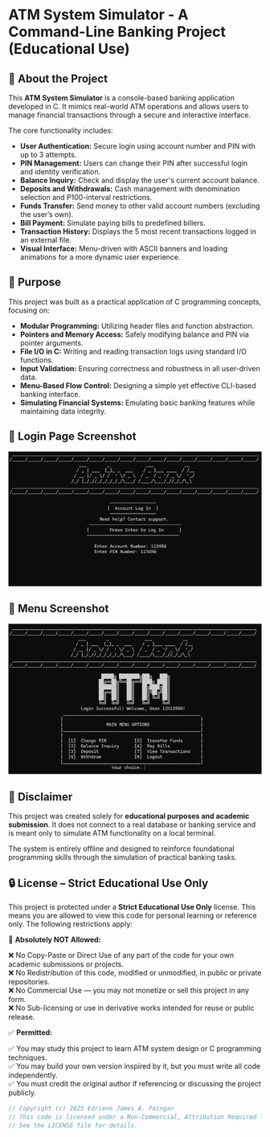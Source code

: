 # ATM System Simulator - A Command-Line Banking Project (Educational Use)

## 🧠 About the Project

This **ATM System Simulator** is a console-based banking application developed in C. It mimics real-world ATM operations and allows users to manage financial transactions through a secure and interactive interface.

The core functionality includes:

* **User Authentication:** Secure login using account number and PIN with up to 3 attempts.
* **PIN Management:** Users can change their PIN after successful login and identity verification.
* **Balance Inquiry:** Check and display the user's current account balance.
* **Deposits and Withdrawals:** Cash management with denomination selection and P100-interval restrictions.
* **Funds Transfer:** Send money to other valid account numbers (excluding the user’s own).
* **Bill Payment:** Simulate paying bills to predefined billers.
* **Transaction History:** Displays the 5 most recent transactions logged in an external file.
* **Visual Interface:** Menu-driven with ASCII banners and loading animations for a more dynamic user experience.

## 🎯 Purpose

This project was built as a practical application of C programming concepts, focusing on:

* **Modular Programming:** Utilizing header files and function abstraction.
* **Pointers and Memory Access:** Safely modifying balance and PIN via pointer arguments.
* **File I/O in C:** Writing and reading transaction logs using standard I/O functions.
* **Input Validation:** Ensuring correctness and robustness in all user-driven data.
* **Menu-Based Flow Control:** Designing a simple yet effective CLI-based banking interface.
* **Simulating Financial Systems:** Emulating basic banking features while maintaining data integrity.

## 👾 Login Page Screenshot  
![ATM Menu Screenshot](animo_bank.png)

## 👾 Menu Screenshot  
![ATM Menu Screenshot](atmpic.png)
## 📌 Disclaimer

This project was created solely for **educational purposes and academic submission**. It does not connect to a real database or banking service and is meant only to simulate ATM functionality on a local terminal.

The system is entirely offline and designed to reinforce foundational programming skills through the simulation of practical banking tasks.

## 🔒 License – Strict Educational Use Only

This project is protected under a **Strict Educational Use Only** license. This means you are allowed to view this code for personal learning or reference only. The following restrictions apply:

🚫 **Absolutely NOT Allowed:**

❌ No Copy-Paste or Direct Use of any part of the code for your own academic submissions or projects.  
❌ No Redistribution of this code, modified or unmodified, in public or private repositories.  
❌ No Commercial Use — you may not monetize or sell this project in any form.  
❌ No Sub-licensing or use in derivative works intended for reuse or public release.

✅ **Permitted:**

✅ You may study this project to learn ATM system design or C programming techniques.  
✅ You may build your own version inspired by it, but you must write all code independently.  
✅ You must credit the original author if referencing or discussing the project publicly.

```c
// Copyright (c) 2025 Edriene James A. Paingan
// This code is licensed under a Non-Commercial, Attribution Required license.
// See the LICENSE file for details.
